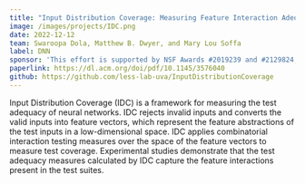 ```yaml
---
title: "Input Distribution Coverage: Measuring Feature Interaction Adequacy in Neural Network Testing"
image: /images/projects/IDC.png
date: 2022-12-12
team: Swaroopa Dola, Matthew B. Dwyer, and Mary Lou Soffa
label: DNN
sponsor: 'This effort is supported by NSF Awards #2019239 and #2129824, by The Air Force Office of Scientiic Research under award #FA9550-21-0164, and by Lockheed Martin Advanced Technology Laboratories'
paperlink: https://dl.acm.org/doi/pdf/10.1145/3576040
github: https://github.com/less-lab-uva/InputDistributionCoverage
---
```


Input Distribution Coverage (IDC) is a framework for measuring the test adequacy of neural networks. IDC rejects invalid inputs and converts the valid inputs into feature vectors, which represent the feature abstractions of the test inputs in a low-dimensional space. IDC applies combinatorial interaction testing measures over the space of the feature vectors to measure test coverage. Experimental studies demonstrate that the test adequacy measures calculated by IDC capture the feature interactions present in the test suites.
